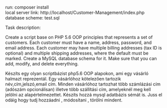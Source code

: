 run: composer install <br>
local server link: http://localhost/Customer-Management/index.php <br>
database scheme: test.sql

Task description:

Create a script base on PHP 5.6 OOP principles that represents a set of customers.
Each customer must have a name, address, password, and email address.
Each customer may have multiple billing addresses (tax ID is optional) and multiple shipping addresses, where the default must be marked.
Create a MySQL database schema for it.
Make sure that you can add, modify, and delete everything.<br>

Készíts egy olyan scriptbázist php5.6 OOP alapokon, ami egy vásárló halmazt reprezentál.
Egy vásárlóhoz kötelezően tartozik név,cím,jelszó,email cím.
Minden vásárlóhoz tartozhat több számlázási cím (adószám opcionálisan) illetve több szállítási cím, amelyeknél meg kell jelölni az alapértelmezettet.
Készíts hozzá mysql adatbázis sémát is.
Juss el odáig hogy tudj hozzáadni , módosítani , törölni mindent.


